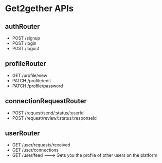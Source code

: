 # Get2gether APIs

## authRouter

- POST /signup
- POST /login
- POST /logout

## profileRouter

- GET /profile/view
- PATCH /profile/edit
- PATCH /profile/password

## connectionRequestRouter

- POST /request/send/:status/:userId
- POST /request/review/:status/:responseId

## userRouter

- GET /user/requests/received
- GET /user/connections
- GET /user/feed ---> Gets you the profile of other users on the platform
